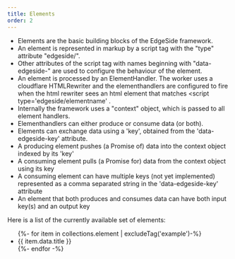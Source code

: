 ```yaml
---
title: Elements
order: 2
---
```

* Elements are the basic building blocks of the EdgeSide framework.
* An element is represented in markup by a script tag with the "type" attribute "edgeside/<elementname>".
* Other attributes of the script tag with names beginning with "data-edgeside-" are used to configure the behaviour of the element.
* An element is processed by an ElementHandler. The worker uses a cloudflare HTMLRewriter and the elementhandlers are configured to fire when the html rewriter sees an html element that matches <script type='edgeside/elementname' .
* Internally the framework uses a "context" object, which is passed to all element handlers.
* Elementhandlers can either produce or consume data (or both).
* Elements can exchange data using a 'key', obtained from the 'data-edgeside-key' attribute.
* A producing element pushes (a Promise of) data into the context object indexed by its 'key'
* A consuming element pulls (a Promise for) data from the context object using its key
* A consuming element can have multiple keys (not yet implemented) represented as a comma separated string in the 'data-edgeside-key' attribute
* An element that both produces and consumes data can have both input key(s) and an output key


Here is a list of the currently available set of elements:

<ul>
{%- for item in collections.element | excludeTag('example')-%}
  <li>{{ item.data.title }}</li>
{%- endfor -%}
</ul>

